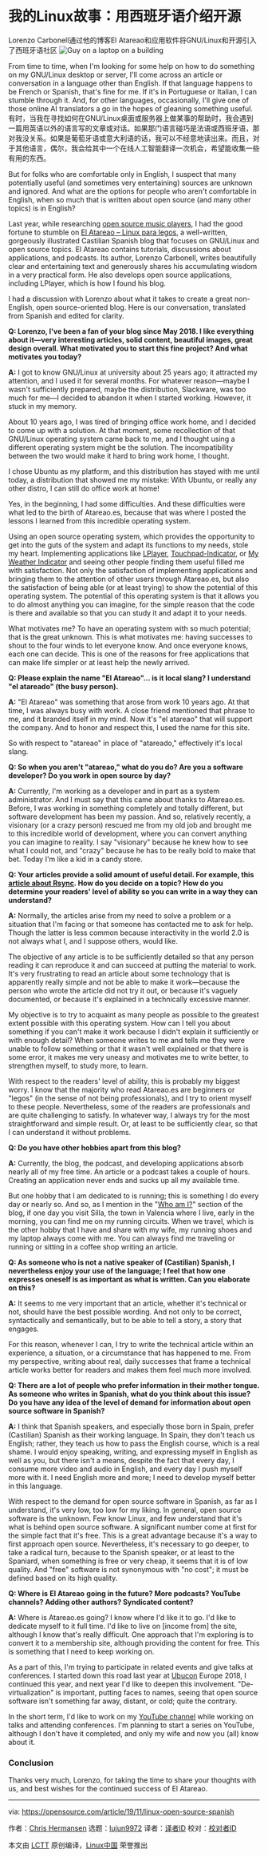 [#]: collector: (lujun9972)
[#]: translator: ( )
[#]: reviewer: ( )
[#]: publisher: ( )
[#]: url: ( )
[#]: subject: (My Linux story: Covering open source in Spanish)
[#]: via: (https://opensource.com/article/19/11/linux-open-source-spanish)
[#]: author: (Chris Hermansen https://opensource.com/users/clhermansen)

我的Linux故事：用西班牙语介绍开源
======
Lorenzo Carbonell通过他的博客El Atareao和应用软件将GNU/Linux和开源引入了西班牙语社区
![Guy on a laptop on a building][1]

From time to time, when I'm looking for some help on how to do something on my GNU/Linux desktop or server, I'll come across an article or conversation in a language other than English. If that language happens to be French or Spanish, that's fine for me. If it's in Portuguese or Italian, I can stumble through it. And, for other languages, occasionally, I'll give one of those online AI translators a go in the hopes of gleaning something useful.
有时，当我在寻找如何在GNU/Linux桌面或服务器上做某事的帮助时，我会遇到一篇用英语以外的语言写的文章或对话。如果那门语言碰巧是法语或西班牙语，那对我没关系。如果是葡萄牙语或意大利语的话，我可以不经意地读出来。而且，对于其他语言，偶尔，我会给其中一个在线人工智能翻译一次机会，希望能收集一些有用的东西。

But for folks who are comfortable only in English, I suspect that many potentially useful (and sometimes very entertaining) sources are unknown and ignored. And what are the options for people who aren't comfortable in English, when so much that is written about open source (and many other topics) is in English?

Last year, while researching [open source music players][2], I had the good fortune to stumble on [El Atareao – Linux para legos][3], a well-written, gorgeously illustrated Castilian Spanish blog that focuses on GNU/Linux and open source topics. El Atareao contains tutorials, discussions about applications, and podcasts. Its author, Lorenzo Carbonell, writes beautifully clear and entertaining text and generously shares his accumulating wisdom in a very practical form. He also develops open source applications, including LPlayer, which is how I found his blog.

I had a discussion with Lorenzo about what it takes to create a great non-English, open source-oriented blog. Here is our conversation, translated from Spanish and edited for clarity.

**Q: Lorenzo, I've been a fan of your blog since May 2018. I like everything about it—very interesting articles, solid content, beautiful images, great design overall. What motivated you to start this fine project? And what motivates you today?**

**A:** I got to know GNU/Linux at university about 25 years ago; it attracted my attention, and I used it for several months. For whatever reason—maybe I wasn't sufficiently prepared, maybe the distribution, Slackware, was too much for me—I decided to abandon it when I started working. However, it stuck in my memory.

About 10 years ago, I was tired of bringing office work home, and I decided to come up with a solution. At that moment, some recollection of that GNU/Linux operating system came back to me, and I thought using a different operating system might be the solution. The incompatibility between the two would make it hard to bring work home, I thought.

I chose Ubuntu as my platform, and this distribution has stayed with me until today, a distribution that showed me my mistake: With Ubuntu, or really any other distro, I can still do office work at home!

Yes, in the beginning, I had some difficulties. And these difficulties were what led to the birth of Atareao.es, because that was where I posted the lessons I learned from this incredible operating system.

Using an open source operating system, which provides the opportunity to get into the guts of the system and adapt its functions to my needs, stole my heart. Implementing applications like [LPlayer][4], [Touchpad-Indicator][5], or [My Weather Indicator][6] and seeing other people finding them useful filled me with satisfaction. Not only the satisfaction of implementing applications and bringing them to the attention of other users through Atareao.es, but also the satisfaction of being able (or at least trying) to show the potential of this operating system. The potential of this operating system is that it allows you to do almost anything you can imagine, for the simple reason that the code is there and available so that you can study it and adapt it to your needs.

What motivates me? To have an operating system with so much potential; that is the great unknown. This is what motivates me: having successes to shout to the four winds to let everyone know. And once everyone knows, each one can decide. This is one of the reasons for free applications that can make life simpler or at least help the newly arrived.

**Q: Please explain the name "El Atareao"… is it local slang? I understand "el atareado" (the busy person).**

**A:** "El Atareao" was something that arose from work 10 years ago. At that time, I was always busy with work. A close friend mentioned that phrase to me, and it branded itself in my mind. Now it's "el atareao" that will support the company. And to honor and respect this, I used the name for this site.

So with respect to "atareao" in place of "atareado," effectively it's local slang.

**Q: So when you aren't "atareao," what do you do? Are you a software developer? Do you work in open source by day?**

**A:** Currently, I'm working as a developer and in part as a system administrator. And I must say that this came about thanks to Atareao.es. Before, I was working in something completely and totally different, but software development has been my passion. And so, relatively recently, a visionary (or a crazy person) rescued me from my old job and brought me to this incredible world of development, where you can convert anything you can imagine to reality. I say "visionary" because he knew how to see what I could not, and "crazy" because he has to be really bold to make that bet. Today I'm like a kid in a candy store.

**Q: Your articles provide a solid amount of useful detail. For example, this [article about Rsync][7]. How do you decide on a topic? How do you determine your readers' level of ability so you can write in a way they can understand?**

**A:** Normally, the articles arise from my need to solve a problem or a situation that I'm facing or that someone has contacted me to ask for help. Though the latter is less common because interactivity in the world 2.0 is not always what I, and I suppose others, would like.

The objective of any article is to be sufficiently detailed so that any person reading it can reproduce it and can succeed at putting the material to work. It's very frustrating to read an article about some technology that is apparently really simple and not be able to make it work—because the person who wrote the article did not try it out, or because it's vaguely documented, or because it's explained in a technically excessive manner.

My objective is to try to acquaint as many people as possible to the greatest extent possible with this operating system. How can I tell you about something if you can't make it work because I didn't explain it sufficiently or with enough detail? When someone writes to me and tells me they were unable to follow something or that it wasn't well explained or that there is some error, it makes me very uneasy and motivates me to write better, to strengthen myself, to study more, to learn.

With respect to the readers' level of ability, this is probably my biggest worry. I know that the majority who read Atareao.es are beginners or "legos" (in the sense of not being professionals), and I try to orient myself to these people. Nevertheless, some of the readers are professionals and are quite challenging to satisfy. In whatever way, I always try for the most straightforward and simple result. Or, at least to be sufficiently clear, so that I can understand it without problems.

**Q: Do you have other hobbies apart from this blog?**

**A:** Currently, the blog, the podcast, and developing applications absorb nearly all of my free time. An article or a podcast takes a couple of hours. Creating an application never ends and sucks up all my available time.

But one hobby that I am dedicated to is running; this is something I do every day or nearly so. And so, as I mention in the "[Who am I?][8]" section of the blog, if one day you visit Silla, the town in Valencia where I live, early in the morning, you can find me on my running circuits. When we travel, which is the other hobby that I have and share with my wife, my running shoes and my laptop always come with me. You can always find me traveling or running or sitting in a coffee shop writing an article.

**Q: As someone who is not a native speaker of (Castilian) Spanish, I nevertheless enjoy your use of the language; I feel that how one expresses oneself is as important as what is written. Can you elaborate on this?**

**A:** It seems to me very important that an article, whether it's technical or not, should have the best possible wording. And not only to be correct, syntactically and semantically, but to be able to tell a story, a story that engages.

For this reason, whenever I can, I try to write the technical article within an experience, a situation, or a circumstance that has happened to me. From my perspective, writing about real, daily successes that frame a technical article works better for readers and makes them feel much more involved.

**Q: There are a lot of people who prefer information in their mother tongue. As someone who writes in Spanish, what do you think about this issue? Do you have any idea of the level of demand for information about open source software in Spanish?**

**A:** I think that Spanish speakers, and especially those born in Spain, prefer (Castilian) Spanish as their working language. In Spain, they don't teach us English; rather, they teach us how to pass the English course, which is a real shame. I would enjoy speaking, writing, and expressing myself in English as well as you, but there isn't a means, despite the fact that every day, I consume more video and audio in English, and every day I push myself more with it. I need English more and more; I need to develop myself better in this language.

With respect to the demand for open source software in Spanish, as far as I understand, it's very low, too low for my liking. In general, open source software is the unknown. Few know Linux, and few understand that it's what is behind open source software. A significant number come at first for the simple fact that it's free. This is a great advantage because it's a way to first approach open source. Nevertheless, it's necessary to go deeper, to take a radical turn, because to the Spanish speaker, or at least to the Spaniard, when something is free or very cheap, it seems that it is of low quality. And "free" software is not synonymous with "no cost"; it must be defined based on its high quality.

**Q: Where is** **El Atareao** **going in the future? More podcasts? YouTube channels? Adding other authors? Syndicated content?**

**A:** Where is Atareao.es going? I know where I'd like it to go. I'd like to dedicate myself to it full time. I'd like to live on [income from] the site, although I know that's really difficult. One approach that I'm exploring is to convert it to a membership site, although providing the content for free. This is something that I need to keep working on.

As a part of this, I'm trying to participate in related events and give talks at conferences. I started down this road last year at [Ubucon][9] Europe 2018, I continued this year, and next year I'd like to deepen this involvement. "De-virtualization" is important, putting faces to names, seeing that open source software isn't something far away, distant, or cold; quite the contrary.

In the short term, I'd like to work on my [YouTube channel][10] while working on talks and attending conferences. I'm planning to start a series on YouTube, although I don't have it completed, and only my wife and now you (all) know about it.

### Conclusion

Thanks very much, Lorenzo, for taking the time to share your thoughts with us, and best wishes for the continued success of El Atareao.

--------------------------------------------------------------------------------

via: https://opensource.com/article/19/11/linux-open-source-spanish

作者：[Chris Hermansen][a]
选题：[lujun9972][b]
译者：[译者ID](https://github.com/译者ID)
校对：[校对者ID](https://github.com/校对者ID)

本文由 [LCTT](https://github.com/LCTT/TranslateProject) 原创编译，[Linux中国](https://linux.cn/) 荣誉推出

[a]: https://opensource.com/users/clhermansen
[b]: https://github.com/lujun9972
[1]: https://opensource.com/sites/default/files/styles/image-full-size/public/lead-images/computer_code_programming_laptop.jpg?itok=ormv35tV (Guy on a laptop on a building)
[2]: https://opensource.com/article/18/6/open-source-music-players
[3]: https://www.atareao.es/
[4]: https://github.com/atareao/lplayer
[5]: https://github.com/atareao/Touchpad-Indicator
[6]: https://github.com/atareao/my-weather-indicator
[7]: https://www.atareao.es/podcast/sincronizacion-en-red-y-vpn/
[8]: https://www.atareao.es/quien-soy/
[9]: https://wiki.ubuntu.com/Ubucon
[10]: https://www.youtube.com/c/atareao
